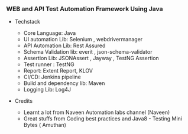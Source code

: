 ### WEB and API Test Automation Framework Using Java
- Techstack
    - Core Language: Java
    - UI automation Lib: Selenium , webdrivermanager
    - API Automation Lib: Rest Assured
    - Schema Validation lib: everit , json-schema-validator
    - Assertion Lib: JSONAssert , Jayway , TestNG Assertion
    - Test runner : TestNG
    - Report: Extent Report, KLOV
    - CI/CD: Jenkins pipeline
    - Build and dependency lib: Maven 
    - Logging Lib: Log4J
  
- Credits
    - Learnt a lot from Naveen Automation labs channel (Naveen)
    - Great stuffs from Coding best practices and Java8 - Testing Mini Bytes ( Amuthan)
